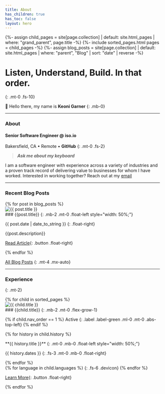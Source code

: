 ```yaml
---
title: About
has_children: true
has_toc: false
layout: hero
---
```

{%- assign child_pages = site[page.collection]
 | default: site.html_pages
 | where: "grand_parent", page.title -%}
{%- include sorted_pages.html pages = child_pages -%}
{%- assign blog_posts = site[page.collection]
 | default: site.html_pages
 | where: "parent", "Blog"
 | sort: "date" | reverse -%}

<div class="hero" markdown=1>

# Listen, Understand, <span class="gradient-text">Build</span>. In that order.
{: .mt-0 .fs-10}

<div class="orb"></div>
<div class='container'>
  <div class='ring ring1'>
    <div class='ring ring2'>
      <div class='ring ring3'>
        <div class='ring ring4'></div>
      </div>
    </div>
  </div>
</div>
</div>

👋 Hello there, my name is **Keoni Garner**
{: .mb-0}

- - -

### About

#### Senior Software Engineer @ <a style="text-decoration: none;" href="https://iso.io">iso.io</a>
Bakersfield, CA • Remote • <a style="text-decoration: none; font-weight: bold;" href="https://github.com/ObiWanKeoni">GitHub</a>
{: .mt-0 .fs-2}
> ***Ask me about my keyboard***

I am a software engineer with experience across a variety of industries and a proven track record of delivering value to businesses for whom I have worked. Interested in working together? Reach out at my [email](mailto:keoni_garner@yahoo.com)

- - -

### Recent Blog Posts

<div class="card-container-horizontal" markdown=1>
{% for post in blog_posts %}
<div class="experience card mt-5 d-flex" style="flex-direction: column;justify-content: space-between;" markdown=1>

<img class="blog-card-image" src="{{ post.image_link }}" alt="{{ post.title }}" />

<div class="blog-title" markdown=1>
### {{post.title}}
{: .mb-2 .mt-0 .float-left style="width: 50%;"}

{{ post.date | date_to_string }} 
{: .float-right}
</div>

{{post.description}}

[Read Article]({{post.url}}){: .button .float-right}
</div>
{% endfor %}
</div>

[All Blog Posts](/blog)
{: .mt-4 .mx-auto}

- - -

### Experience
{: .mt-2}
<div class="card-container-horizontal" markdown=1>
{% for child in sorted_pages %}
<div class="experience card mt-5 d-flex" style="flex-direction: column;justify-content: space-between;" markdown=1>

<img class="filter" src="{{ child.image_link }}" alt="{{ child.title }}" />

<div class="blog-title" markdown=1>
### {{child.title}}
{: .mb-2 .mt-0 .flex-grow-1}

{% if child.nav_order == 1 %}
Active
{: .label .label-green .ml-0 .mt-0 .abs-top-left}
{% endif %}
</div>

{% for history in child.history %}
<div markdown=1>
**{{ history.title }}**
{: .mt-0 .mb-0 .float-left style="width: 50%;"}

{{ history.dates }}
{: .fs-3 .mt-0 .mb-0 .float-right}
</div>
{% endfor %}

<div class="icon-container" markdown=1>
{% for language in child.languages %}
<i class="devicon-{{ language | downcase | replace: 'aws', 'amazonwebservices' | replace: 'c#', 'csharp' | replace: '.net', 'dot-net' | replace: 'mssql', 'microsoftsqlserver' }}-plain-wordmark"></i>
{: .fs-6 .devicon}
{% endfor %}
</div>

[Learn More]({{child.url}}){: .button .float-right}
</div>
{% endfor %}
</div>
